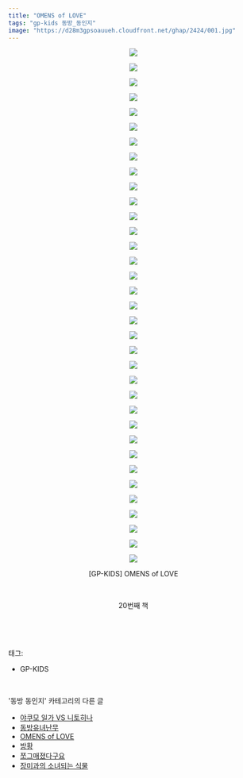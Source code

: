 ```yaml
---
title: "OMENS of LOVE"
tags: "gp-kids 동방_동인지"
image: "https://d28m3gpsoauueh.cloudfront.net/ghap/2424/001.jpg"
---
```

<div class="article">
<p style="text-align: center; clear: none; float: none;"><img src="{{ site.imgserver4 }}/ghap/2424/001.jpg"/></p>
<p style="text-align: center; clear: none; float: none;"><img src="{{ site.imgserver4 }}/ghap/2424/002.jpg"/></p>
<p style="text-align: center; clear: none; float: none;"><img src="{{ site.imgserver4 }}/ghap/2424/003.jpg"/></p>
<p style="text-align: center; clear: none; float: none;"><img src="{{ site.imgserver4 }}/ghap/2424/004.jpg"/></p>
<p style="text-align: center; clear: none; float: none;"><img src="{{ site.imgserver4 }}/ghap/2424/005.jpg"/></p>
<p style="text-align: center; clear: none; float: none;"><img src="{{ site.imgserver4 }}/ghap/2424/006.jpg"/></p>
<p style="text-align: center; clear: none; float: none;"><img src="{{ site.imgserver4 }}/ghap/2424/007.jpg"/></p>
<p style="text-align: center; clear: none; float: none;"><img src="{{ site.imgserver4 }}/ghap/2424/008.jpg"/></p>
<p style="text-align: center; clear: none; float: none;"><img src="{{ site.imgserver4 }}/ghap/2424/009.jpg"/></p>
<p style="text-align: center; clear: none; float: none;"><img src="{{ site.imgserver4 }}/ghap/2424/010.jpg"/></p>
<p style="text-align: center; clear: none; float: none;"><img src="{{ site.imgserver4 }}/ghap/2424/011.jpg"/></p>
<p style="text-align: center; clear: none; float: none;"><img src="{{ site.imgserver4 }}/ghap/2424/012.jpg"/></p>
<p style="text-align: center; clear: none; float: none;"><img src="{{ site.imgserver4 }}/ghap/2424/013.jpg"/></p>
<p style="text-align: center; clear: none; float: none;"><img src="{{ site.imgserver4 }}/ghap/2424/014.jpg"/></p>
<p style="text-align: center; clear: none; float: none;"><img src="{{ site.imgserver4 }}/ghap/2424/015.jpg"/></p>
<p style="text-align: center; clear: none; float: none;"><img src="{{ site.imgserver4 }}/ghap/2424/016.jpg"/></p>
<p style="text-align: center; clear: none; float: none;"><img src="{{ site.imgserver4 }}/ghap/2424/017.jpg"/></p>
<p style="text-align: center; clear: none; float: none;"><img src="{{ site.imgserver4 }}/ghap/2424/018.jpg"/></p>
<p style="text-align: center; clear: none; float: none;"><img src="{{ site.imgserver4 }}/ghap/2424/019.jpg"/></p>
<p style="text-align: center; clear: none; float: none;"><img src="{{ site.imgserver4 }}/ghap/2424/020.jpg"/></p>
<p style="text-align: center; clear: none; float: none;"><img src="{{ site.imgserver4 }}/ghap/2424/021.jpg"/></p>
<p style="text-align: center; clear: none; float: none;"><img src="{{ site.imgserver4 }}/ghap/2424/022.jpg"/></p>
<p style="text-align: center; clear: none; float: none;"><img src="{{ site.imgserver4 }}/ghap/2424/023.jpg"/></p>
<p style="text-align: center; clear: none; float: none;"><img src="{{ site.imgserver4 }}/ghap/2424/024.jpg"/></p>
<p style="text-align: center; clear: none; float: none;"><img src="{{ site.imgserver4 }}/ghap/2424/025.jpg"/></p>
<p style="text-align: center; clear: none; float: none;"><img src="{{ site.imgserver4 }}/ghap/2424/026.jpg"/></p>
<p style="text-align: center; clear: none; float: none;"><img src="{{ site.imgserver4 }}/ghap/2424/027.jpg"/></p>
<p style="text-align: center; clear: none; float: none;"><img src="{{ site.imgserver4 }}/ghap/2424/028.jpg"/></p>
<p style="text-align: center; clear: none; float: none;"><img src="{{ site.imgserver4 }}/ghap/2424/029.jpg"/></p>
<p style="text-align: center; clear: none; float: none;"><img src="{{ site.imgserver4 }}/ghap/2424/030.jpg"/></p>
<p style="text-align: center; clear: none; float: none;"><img src="{{ site.imgserver4 }}/ghap/2424/031.jpg"/></p>
<p style="text-align: center; clear: none; float: none;"><img src="{{ site.imgserver4 }}/ghap/2424/032.jpg"/></p>
<p style="text-align: center; clear: none; float: none;"><img src="{{ site.imgserver4 }}/ghap/2424/033.jpg"/></p>
<p style="text-align: center; clear: none; float: none;"><img src="{{ site.imgserver4 }}/ghap/2424/034.jpg"/></p>
<p style="text-align: center; clear: none; float: none;"><img src="{{ site.imgserver4 }}/ghap/2424/035.jpg"/></p>
<p style="text-align: center; clear: none; float: none;">[GP-KIDS] OMENS of LOVE</p>
<p style="text-align: center; clear: none; float: none;"><br/></p>
<p style="text-align: center; clear: none; float: none;">20번째 책</p>
<p><br/></p>
</div><br/>
<div class="tagTrail">
<p>태그: </p>
<ul>
<li>GP-KIDS</li>
</ul>
</div><br/>
<div class="another">
<p>'동방 동인지' 카테고리의 다른 글</p>
<ul>
<li><a href="/ghap_2426">야쿠모 일가 VS 니토히나</a></li>
<li><a href="/ghap_2425">동방유녀난무</a></li>
<li><a href="/ghap_2424">OMENS of LOVE</a></li>
<li><a href="/ghap_2423">방황</a></li>
<li><a href="/ghap_2422">쪼그매졌다구요</a></li>
<li><a href="/ghap_2421">장미과의 소녀되는 식물</a></li>
</ul>
</div><br/>
<div class="cb_module cb_fluid">
<div class="cb_wrt cb_profile">
</div><!-- commentList close -->
</div><br/>
